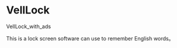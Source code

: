 VellLock
========

VellLock_with_ads

This is a lock screen software can use to remember English words。

